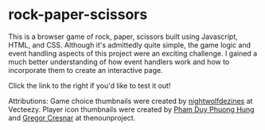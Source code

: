 # rock-paper-scissors
This is a browser game of rock, paper, scissors built using Javascript, HTML, and CSS. Although it's admittedly quite simple, the game logic and event handling aspects of this project were an exciting challenge. I gained a much better understanding of how event handlers work and how to incorporate them to create an interactive page.

Click the link to the right if you'd like to test it out!


Attributions:
Game choice thumbnails were created by <a href="https://www.vecteezy.com/members/nightwolfdezines" target="_blank">nightwolfdezines</a> at Vecteezy.
Player icon thumbnails were created by <a href="https://thenounproject.com/duyhung7689/" target="_blank">Pham Duy Phuong Hung</a> and <a href="https://thenounproject.com/grega.cresnar/" target="_blank">Gregor Cresnar</a> at thenounproject.


